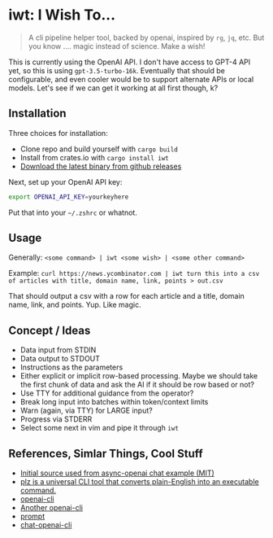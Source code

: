 # iwt: I Wish To...

> A cli pipeline helper tool, backed by openai, inspired by `rg`, `jq`, etc. But you know .... magic instead of science. Make a wish!

This is currently using the OpenAI API. I don't have access to GPT-4 API yet, so this is using `gpt-3.5-turbo-16k`. Eventually that should be configurable, and even cooler would be to support alternate APIs or local models. Let's see if we can get it working at all first though, k?

## Installation

Three choices for installation:

* Clone repo and build yourself with `cargo build`
* Install from crates.io with `cargo install iwt`
* [Download the latest binary from github releases](https://github.com/awwaiid/iwt/releases/latest)

Next, set up your OpenAI API key:

```sh
export OPENAI_API_KEY=yourkeyhere
```

Put that into your `~/.zshrc` or whatnot.

## Usage

Generally: `<some command> | iwt <some wish> | <some other command>`

Example: `curl https://news.ycombinator.com | iwt turn this into a csv of articles with title, domain name, link, points > out.csv`

That should output a csv with a row for each article and a title, domain name, link, and points. Yup. Like magic.

## Concept / Ideas

* Data input from STDIN
* Data output to STDOUT
* Instructions as the parameters
* Either explicit or implicit row-based processing. Maybe we should take the first chunk of data and ask the AI if it should be row based or not?
* Use TTY for additional guidance from the operator?
* Break long input into batches within token/context limits
* Warn (again, via TTY) for LARGE input?
* Progress via STDERR
* Select some next in vim and pipe it through `iwt`

## References, Simlar Things, Cool Stuff

* [Initial source used from async-openai chat example (MIT)](https://github.com/64bit/async-openai)
* [plz is a universal CLI tool that converts plain-English into an executable command.](https://plz.software/)
* [openai-cli](https://github.com/peterdemin/openai-cli)
* [Another openai-cli](https://github.com/levitatingbusinessman/openai-cli)
* [prompt](https://github.com/raiyanyahya/prompt)
* [chat-openai-cli](https://github.com/maurobonfietti/chat-open-ai-cli)
